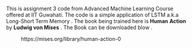 This is assignment 3 code from Advanced Machine Learning Course offered at IIT Guwahati. The code is a simple application of LSTM a.k.a Long-Short Term Memory . The book being trained here is **Human** **Action** by **Ludwig von Mises** . The Book can be downloaded blow .


<dd>https://mises.org/library/human-action-0</dd>

